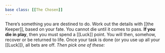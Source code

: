 ```yaml
---
base class: [[The Chosen]]
---
```

There’s something you are destined to do. Work out the details with [[the Keeper]], based on your fate. You cannot die until it comes to pass. **If you die in play**, then you must spend a [[Luck]] point. You will then, somehow, recover or be returned to life. Once your task is done (or you use up all your [[Luck]]), all bets are off.
*Then pick one of these:*

